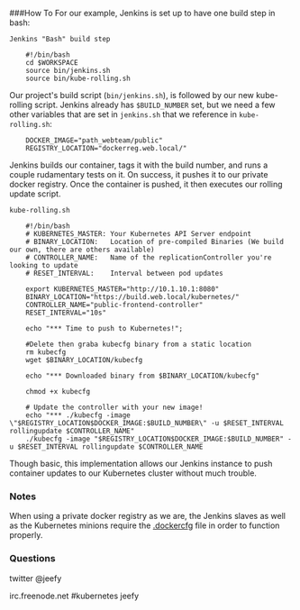 ###How To
For our example, Jenkins is set up to have one build step in bash:

`Jenkins "Bash" build step`
```
    #!/bin/bash
    cd $WORKSPACE
    source bin/jenkins.sh
    source bin/kube-rolling.sh
```

Our project's build script (`bin/jenkins.sh`), is followed by our new kube-rolling script. Jenkins already has `$BUILD_NUMBER` set, but we need a few other variables that are set in `jenkins.sh` that we reference in `kube-rolling.sh`:

```
    DOCKER_IMAGE="path_webteam/public"
	REGISTRY_LOCATION="dockerreg.web.local/"
```

Jenkins builds our container, tags it with the build number, and runs a couple rudamentary tests on it. On success, it pushes it to our private docker registry. Once the container is pushed, it then executes our rolling update script.

`kube-rolling.sh`
```
    #!/bin/bash
    # KUBERNETES_MASTER: Your Kubernetes API Server endpoint
    # BINARY_LOCATION:   Location of pre-compiled Binaries (We build our own, there are others available)
    # CONTROLLER_NAME:   Name of the replicationController you're looking to update
    # RESET_INTERVAL:    Interval between pod updates

    export KUBERNETES_MASTER="http://10.1.10.1:8080"
    BINARY_LOCATION="https://build.web.local/kubernetes/"
    CONTROLLER_NAME="public-frontend-controller"
    RESET_INTERVAL="10s"

    echo "*** Time to push to Kubernetes!";

    #Delete then graba kubecfg binary from a static location
    rm kubecfg
    wget $BINARY_LOCATION/kubecfg

    echo "*** Downloaded binary from $BINARY_LOCATION/kubecfg"

    chmod +x kubecfg

    # Update the controller with your new image!
    echo "*** ./kubecfg -image \"$REGISTRY_LOCATION$DOCKER_IMAGE:$BUILD_NUMBER\" -u $RESET_INTERVAL rollingupdate $CONTROLLER_NAME"
    ./kubecfg -image "$REGISTRY_LOCATION$DOCKER_IMAGE:$BUILD_NUMBER" -u $RESET_INTERVAL rollingupdate $CONTROLLER_NAME
```

Though basic, this implementation allows our Jenkins instance to push container updates to our Kubernetes cluster without much trouble.

### Notes
When using a private docker registry as we are, the Jenkins slaves as well as the Kubernetes minions require the [.dockercfg](https://coreos.com/docs/launching-containers/building/customizing-docker/#using-a-dockercfg-file-for-authentication) file in order to function properly.

### Questions
twitter @jeefy

irc.freenode.net #kubernetes jeefy